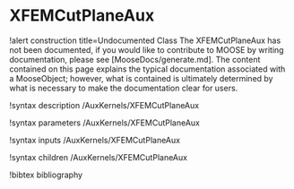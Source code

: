 <!-- MOOSE Documentation Stub: Remove this when content is added. -->

# XFEMCutPlaneAux

!alert construction title=Undocumented Class
The XFEMCutPlaneAux has not been documented, if you would like to contribute to MOOSE by
writing documentation, please see [MooseDocs/generate.md]. The content contained on this page explains
the typical documentation associated with a MooseObject; however, what is contained is ultimately
determined by what is necessary to make the documentation clear for users.

!syntax description /AuxKernels/XFEMCutPlaneAux

!syntax parameters /AuxKernels/XFEMCutPlaneAux

!syntax inputs /AuxKernels/XFEMCutPlaneAux

!syntax children /AuxKernels/XFEMCutPlaneAux

!bibtex bibliography
